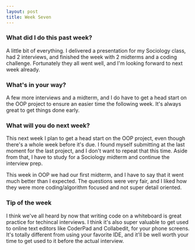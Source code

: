 ```yaml
---
layout: post
title: Week Seven
---
```


### What did I do this past week?
A little bit of everything. I delivered a presentation for my Sociology class, had 2 interviews, and finished the week with 2 midterms and a coding challenge. Fortunately they all went well, and I'm looking forward to next week already. 

### What's in your way?
A few more interviews and a midterm, and I do have to get a head start on the OOP project to ensure an easier time the following week. It's always great to get things done early.

### What will you do next week?
This next week I plan to get a head start on the OOP project, even though there's a whole week before it's due. I found myself submitting at the last moment for the last project, and I don't want to repeat that this time. Aside from that, I have to study for a Sociology midterm and continue the interview prep. 

This week in OOP we had our first midterm, and I have to say that it went much better than I expected. The questions were very fair, and I liked how they were more coding/algorithm focused and not super detail oriented. 

### Tip of the week
I think we've all heard by now that writing code on a whiteboard is great practice for techincal interviews. I think it's also super valuable to get used to online text editors like CoderPad and Collabedit, for your phone screens. It's totally different from using your favorite IDE, and it'll be well worth your time to get used to it before the actual interview.
